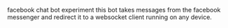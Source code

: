 facebook chat bot experiment
this bot takes messages from the facebook messenger and redirect it to a websocket client running on any device.
